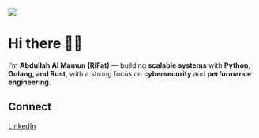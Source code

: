![](https://komarev.com/ghpvc/?username=rifat977\&style=flat-square)

# Hi there 👋🏻

I’m **Abdullah Al Mamun (RiFat)** — building **scalable systems** with **Python, Golang, and Rust**, with a strong focus on **cybersecurity** and **performance engineering**.

## Connect

[LinkedIn](https://www.linkedin.com/in/rifat977)
